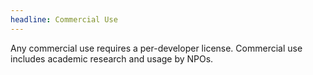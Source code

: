 ```yaml
---
headline: Commercial Use
---
```


Any commercial use requires a per-developer license. Commercial use includes academic research and usage by NPOs.
